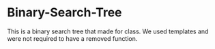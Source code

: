 # Binary-Search-Tree
This is a binary search tree that made for class. We used templates and were not required to have a removed function.
